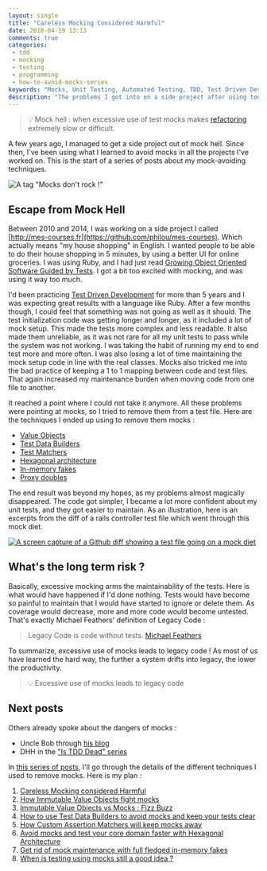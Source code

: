 ```yaml
---
layout: single
title: "Careless Mocking Considered Harmful"
date: 2018-04-19 13:13
comments: true
categories: 
 - tdd
 - mocking
 - testing
 - programming
 - how-to-avoid-mocks-series
keywords: "Mocks, Unit Testing, Automated Testing, TDD, Test Driven Development, London School of Testing, Mocking"
description: "The problems I got into on a side project after using too much mocking. This is the first post of a series about how to avoid mocks."
---
```

> 💡 Mock hell : when excessive use of test mocks makes [refactoring](https://en.wikipedia.org/wiki/Code_refactoring) extremely slow or difficult.

A few years ago, I managed to get a side project out of mock hell. Since then, I've been using what I learned to avoid mocks in all the projects I've worked on. This is the start of a series of posts about my mock-avoiding techniques.

![A tag "Mocks don't rock !"]({{site.url}}{{site.baseurl}}/imgs/2018-04-10-careless-mocking-considered-harmful/mocks-dont-rock.jpg)

## Escape from Mock Hell

Between 2010 and 2014, I was working on a side project I called [http://mes-courses.fr](https://github.com/philou/mes-courses). Which actually means "my house shopping" in English. I wanted people to be able to do their house shopping in 5 minutes, by using a better UI for online groceries. I was using Ruby, and I had just read [Growing Object Oriented Software Guided by Tests](https://www.amazon.com/Growing-Object-Oriented-Software-Guided-Tests/dp/0321503627/ref=sr_1_1?ie=UTF8&qid=1523422024&sr=8-1&keywords=growing+object-oriented+software+guided+by+tests). I got a bit too excited with mocking, and was using it way too much.

I'd been practicing [Test Driven Development](https://en.wikipedia.org/wiki/Test-driven_development) for more than 5 years and I was expecting great results with a language like Ruby. After a few months though, I could feel that something was not going as well as it should. The test initialization code was getting longer and longer, as it included a lot of mock setup. This made the tests more complex and less readable. It also made them unreliable, as it was not rare for all my unit tests to pass while the system was not working. I was taking the habit of running my end to end test more and more often. I was also losing a lot of time maintaining the mock setup code in line with the real classes. Mocks also tricked me into the bad practice of keeping a 1 to 1 mapping between code and test files. That again increased my maintenance burden when moving code from one file to another.

It reached a point where I could not take it anymore. All these problems were pointing at mocks, so I tried to remove them from a test file. Here are the techniques I ended up using to remove them mocks : 

*   [Value Objects](https://martinfowler.com/bliki/ValueObject.html)
*   [Test Data Builders](http://www.natpryce.com/articles/000714.html)
*   [Test Matchers](https://relishapp.com/rspec/rspec-expectations/docs/custom-matchers)
*   [Hexagonal architecture](http://alistair.cockburn.us/Hexagonal+architecture)
*   [In-memory fakes](https://www.martinfowler.com/articles/mocksArentStubs.html)
*   [Proxy doubles](https://wincent.com/wiki/Proxy_(test_double))

The end result was beyond my hopes, as my problems almost magically disappeared. The code got simpler, I became a lot more confident about my unit tests, and they got easier to maintain. As an illustration, here is an excerpts from the diff of a rails controller test file which went through this mock diet.

[![A screen capture of a Github diff showing a test file going on a mock diet]({{site.url}}{{site.baseurl}}/imgs/2018-04-10-careless-mocking-considered-harmful/diff.jpg)](https://github.com/philou/mes-courses/commit/2c9fce17f9b59d0b3828f309015c07b17cceddf4?diff=split)

## What's the long term risk ?

Basically, excessive mocking arms the maintainability of the tests. Here is what would have happened if I'd done nothing. Tests would have become so painful to maintain that I would have started to ignore or delete them. As coverage would decrease, more and more code would become untested. That's exactly Michael Feathers' definition of Legacy Code :

> Legacy Code is code without tests. [Michael Feathers](https://www.amazon.com/Working-Effectively-Legacy-Michael-Feathers/dp/0131177052/ref=sr_1_1?s=books&ie=UTF8&qid=1523422039&sr=1-1&keywords=legacy+code)

To summarize, excessive use of mocks leads to legacy code ! As most of us have learned the hard way, the further a system drifts into legacy, the lower the productivity.

> 💡 Excessive use of mocks leads to legacy code

## Next posts

Others already spoke about the dangers of mocks :

* Uncle Bob through [his blog](http://blog.cleancoder.com/uncle-bob/2014/05/10/WhenToMock.html)
* DHH in the ["Is TDD Dead" series](https://www.google.fr/search?q=is+TDD+dead&safe=active&tbm=vid)

In [this series of posts]({{site.baseurl}}/categories/#how-to-avoid-mocks-series/), I'll go through the details of the different techniques I used to remove mocks. Here is my plan :

1.  [Careless Mocking considered Harmful](/careless-mocking-considered-harmful/)
2.  [How Immutable Value Objects fight mocks](/how-immutable-value-objects-fight-mocks/)
3.  [Immutable Value Objects vs Mocks : Fizz Buzz](/immutable-value-objects-vs-mocks-fizz-buzz/)
4.  [How to use Test Data Builders to avoid mocks and keep your tests clear](/how-to-use-test-data-builders-to-avoid-mocks-and-keep-your-tests-clear/)
5.  [How Custom Assertion Matchers will keep mocks away](/how-custom-assertion-matchers-will-keep-mocks-away/)
6.  [Avoid mocks and test your core domain faster with Hexagonal Architecture](/avoid-mocks-and-test-your-core-domain-faster-with-hexagonal-architecture/)
7.  [Get rid of mock maintenance with full fledged in-memory fakes](/get-rid-of-mocking-maintenance-with-full-fledged-in-memory-fakes/)
8.  [When is testing using mocks still a good idea ?](/when-is-testing-using-mocks-still-a-good-idea/)
